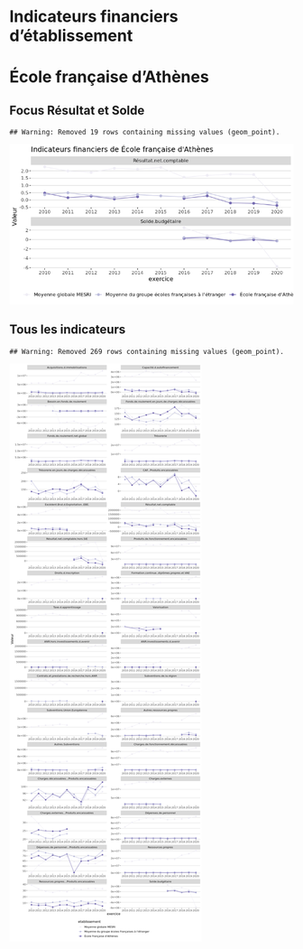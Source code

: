 Indicateurs financiers d’établissement
================

# École française d’Athènes

## Focus Résultat et Solde

    ## Warning: Removed 19 rows containing missing values (geom_point).

![](école_française_d_athènes_files/figure-gfm/etab.focus-1.png)<!-- -->

## Tous les indicateurs

    ## Warning: Removed 269 rows containing missing values (geom_point).

![](école_française_d_athènes_files/figure-gfm/etab-1.png)<!-- -->
